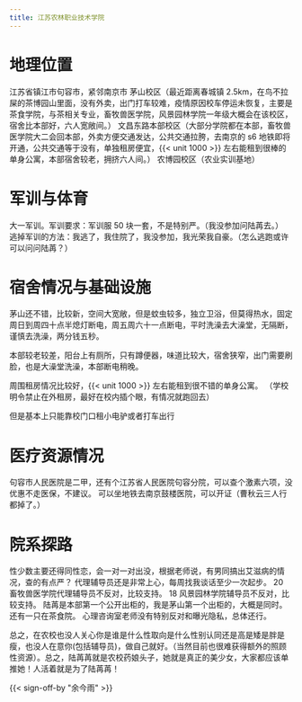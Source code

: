 ```yaml
---
title: 江苏农林职业技术学院
---
```


# 地理位置

江苏省镇江市句容市，紧邻南京市
茅山校区（最近距离春城镇 2.5km，在鸟不拉屎的茶博园山里面，没有外卖，出门打车较难，疫情原因校车停运未恢复，主要是茶食学院，与茶相关专业，畜牧兽医学院，风景园林学院一年级大概会在该校区，宿舍比本部好，六人宽敞间。）
文昌东路本部校区（大部分学院都在本部，畜牧兽医学院大二会回本部，外卖方便交通发达，公共交通拉胯，去南京的 s6 地铁即将开通，公共交通等于没有，单独租房便宜，{{< unit 1000 >}} 左右能租到很棒的单身公寓，本部宿舍较老，拥挤六人间。）
农博园校区（农业实训基地）

# 军训与体育

大一军训。军训要求：军训服 50 块一套，不是特别严。（我没参加问陆苒去。）
逃掉军训的方法：我逃了，我住院了，我没参加，我光荣我自豪。（怎么逃跑或许可以问问陆苒？）

# 宿舍情况与基础设施

茅山还不错，比较新，空间大宽敞，但是蚊虫较多，独立卫浴，但莫得热水，固定周日到周四十点半熄灯断电，周五周六十一点断电，平时洗澡去大澡堂，无隔断，谨慎去洗澡，两分钱五秒。

本部较老较差，阳台上有厕所，只有蹲便器，味道比较大，宿舍狭窄，出门需要刷脸，也是大澡堂洗澡，本部断电稍晚。

周围租房情况比较好，{{< unit 1000 >}} 左右能租到很不错的单身公寓。
（学校明令禁止在外租房，最好在校内插个眼，有情况就跑回去）

但是基本上只能靠校门口租小电驴或者打车出行

# 医疗资源情况

句容市人民医院是二甲，还有个江苏省人民医院句容分院，可以查个激素六项，没优惠不走医保，不建议。
可以坐地铁去南京鼓楼医院，可以开证（曹秋云三人行都掉了。）

# 院系探路

性少数主要还得同性恋，会一对一对出没，根据老师说，有男同搞出艾滋病的情况，查的有点严？
代理辅导员还是非常上心，每周找我谈话至少一次起步。
20 畜牧兽医学院代理辅导员不反对，比较支持。
18 风景园林学院辅导员不反对，比较支持。
陆苒是本部第一个公开出柜的，我是茅山第一个出柜的，大概是同时。还有一只在茶食院。
心理咨询室老师没有特别反对和曝光隐私，总体还行。

总之，在农校也没人关心你是谁是什么性取向是什么性别认同还是高是矮是胖是瘦，也没人在意你(包括辅导员)，做自己就好。（当然目前也很难获得额外的照顾性资源）。总之，陆苒苒就是农校药娘头子，她就是真正的美少女，大家都应该单推她！人活着就是为了陆苒苒！

{{< sign-off-by "余今雨" >}}
